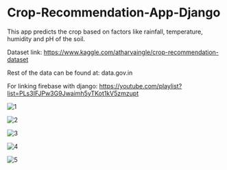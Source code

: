# Crop-Recommendation-App-Django
This app predicts the crop based on factors like rainfall, temperature, humidity and pH of the soil.

Dataset link: https://www.kaggle.com/atharvaingle/crop-recommendation-dataset 

Rest of the data can be found at: data.gov.in 

For linking firebase with django: https://youtube.com/playlist?list=PLs3IFJPw3G9Jwaimh5yTKot1kV5zmzupt 

![1](https://user-images.githubusercontent.com/55800448/116005812-313d4880-a626-11eb-8f15-9bc3c7592dc1.PNG)

![2](https://user-images.githubusercontent.com/55800448/116005815-37cbc000-a626-11eb-8158-4f0ce3aa438b.PNG)

![3](https://user-images.githubusercontent.com/55800448/116005817-3c907400-a626-11eb-8d45-e8b18e43946a.PNG)

![4](https://user-images.githubusercontent.com/55800448/116005822-44e8af00-a626-11eb-8b6c-30c960ea73f6.PNG)

![5](https://user-images.githubusercontent.com/55800448/116005825-49ad6300-a626-11eb-9609-c02d703ff2dd.PNG)
